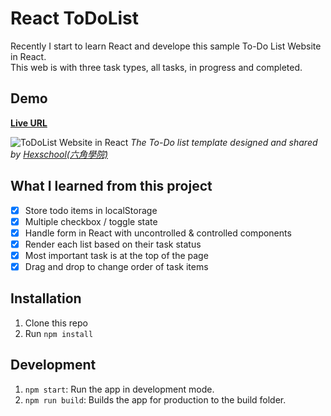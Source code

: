 # React ToDoList 

Recently I start to  learn React and develope this sample To-Do List Website in React.<br>
This web is with three task types, all tasks, in progress and completed.

## Demo

[**Live URL**](a3216lucy.github.io/react-todo/)

![ToDoList Website in React](https://i.imgur.com/gFmXCu2.png)
_The To-Do list template designed and shared by [Hexschool(六角學院)](https://hexschool.github.io/THE_F2E_Design/todolist/)_

## What I learned from this project

- [x] Store todo items in localStorage
- [x] Multiple checkbox / toggle state
- [x] Handle form in React with uncontrolled & controlled components
- [x] Render each list based on their task status
- [x] Most important task is at the top of the page
- [x] Drag and drop to change order of task items

## Installation

1. Clone this repo
2. Run `npm install`

## Development

1. `npm start`: Run the app in development mode.
2. `npm run build`: Builds the app for production to the build folder.

